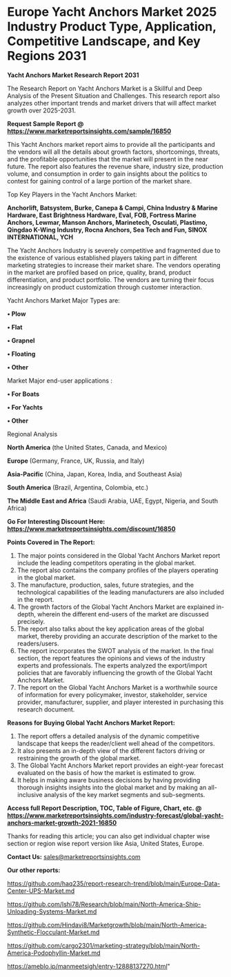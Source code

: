  # Europe Yacht Anchors Market 2025 Industry Product Type, Application, Competitive Landscape, and Key Regions 2031

<strong>Yacht Anchors Market Research Report 2031</strong>

The Research Report on Yacht Anchors Market is a Skillful and Deep Analysis of the Present Situation and Challenges. This research report also analyzes other important trends and market drivers that will affect market growth over 2025-2031.

<strong>Request Sample Report @ <a href=https://www.marketreportsinsights.com/sample/16850>https://www.marketreportsinsights.com/sample/16850</a></strong>

This Yacht Anchors market report aims to provide all the participants and the vendors will all the details about growth factors, shortcomings, threats, and the profitable opportunities that the market will present in the near future. The report also features the revenue share, industry size, production volume, and consumption in order to gain insights about the politics to contest for gaining control of a large portion of the market share.

Top Key Players in the Yacht Anchors Market:

<strong>Anchorlift, Batsystem, Burke, Canepa & Campi, China Industry & Marine Hardware, East Brightness Hardware, Eval, FOB, Fortress Marine Anchors, Lewmar, Manson Anchors, Marinetech, Osculati, Plastimo, Qingdao K-Wing Industry, Rocna Anchors, Sea Tech and Fun, SINOX INTERNATIONAL, YCH</strong>

The Yacht Anchors Industry is severely competitive and fragmented due to the existence of various established players taking part in different marketing strategies to increase their market share. The vendors operating in the market are profiled based on price, quality, brand, product differentiation, and product portfolio. The vendors are turning their focus increasingly on product customization through customer interaction.

Yacht Anchors Market Major Types are:

<strong>• Plow

• Flat

• Grapnel

• Floating

• Other</strong>

Market Major end-user applications :

<strong>• For Boats

• For Yachts

• Other</strong>

Regional Analysis

</u><strong><b>North America</b></strong> (the United States, Canada, and Mexico)

<strong><b>Europe </b></strong>(Germany, France, UK, Russia, and Italy)

<strong><b>Asia-Pacific</b></strong> (China, Japan, Korea, India, and Southeast Asia)

<strong><b>South America</b></strong> (Brazil, Argentina, Colombia, etc.)

<strong><b>The Middle East and Africa</b></strong> (Saudi Arabia, UAE, Egypt, Nigeria, and South Africa)

<strong>Go For Interesting Discount Here: <a href=https://www.marketreportsinsights.com/discount/16850>https://www.marketreportsinsights.com/discount/16850</a></strong>

<strong>Points Covered in The Report:</strong>
<ol>
  <li>The major points considered in the Global Yacht Anchors Market report include the leading competitors operating in the global market.</li>
  <li>The report also contains the company profiles of the players operating in the global market.</li>
  <li>The manufacture, production, sales, future strategies, and the technological capabilities of the leading manufacturers are also included in the report.</li>
  <li>The growth factors of the Global Yacht Anchors Market are explained in-depth, wherein the different end-users of the market are discussed precisely.</li>
  <li>The report also talks about the key application areas of the global market, thereby providing an accurate description of the market to the readers/users.</li>
  <li>The report incorporates the SWOT analysis of the market. In the final section, the report features the opinions and views of the industry experts and professionals. The experts analyzed the export/import policies that are favorably influencing the growth of the Global Yacht Anchors Market.</li>
  <li>The report on the Global Yacht Anchors Market is a worthwhile source of information for every policymaker, investor, stakeholder, service provider, manufacturer, supplier, and player interested in purchasing this research document.</li>
</ol>
<strong>Reasons for Buying Global Yacht Anchors Market Report:</strong>

<ol>
  <li>The report offers a detailed analysis of the dynamic competitive landscape that keeps the reader/client well ahead of the competitors.</li>
  <li>It also presents an in-depth view of the different factors driving or restraining the growth of the global market.</li>
  <li>The Global Yacht Anchors Market report provides an eight-year forecast evaluated on the basis of how the market is estimated to grow.</li>
  <li>It helps in making aware business decisions by having providing thorough insights insights into the global market and by making an all-inclusive analysis of the key market segments and sub-segments.</li>
</ol>
<strong>Access full Report Description, TOC, Table of Figure, Chart, etc. @ <a href=https://www.marketreportsinsights.com/industry-forecast/global-yacht-anchors-market-growth-2021-16850>https://www.marketreportsinsights.com/industry-forecast/global-yacht-anchors-market-growth-2021-16850</a></strong>


Thanks for reading this article; you can also get individual chapter wise section or region wise report version like Asia, United States, Europe.

<strong>Contact Us:</strong>
sales@marketreportsinsights.com

<strong>Our other reports:</strong>

<a href=https://github.com/haq235/report-research-trend/blob/main/Europe-Data-Center-UPS-Market.md>https://github.com/haq235/report-research-trend/blob/main/Europe-Data-Center-UPS-Market.md</a>

<a href=https://github.com/Ishi78/Research/blob/main/North-America-Ship-Unloading-Systems-Market.md>https://github.com/Ishi78/Research/blob/main/North-America-Ship-Unloading-Systems-Market.md</a>

<a href=https://github.com/Hindavi8/Marketgrowth/blob/main/North-America-Synthetic-Flocculant-Market.md>https://github.com/Hindavi8/Marketgrowth/blob/main/North-America-Synthetic-Flocculant-Market.md</a>

<a href=https://github.com/cargo2301/marketing-strategy/blob/main/North-America-Podophyllin-Market.md>https://github.com/cargo2301/marketing-strategy/blob/main/North-America-Podophyllin-Market.md</a>

<a href=https://ameblo.jp/manmeetsigh/entry-12888137270.html>https://ameblo.jp/manmeetsigh/entry-12888137270.html</a>"
